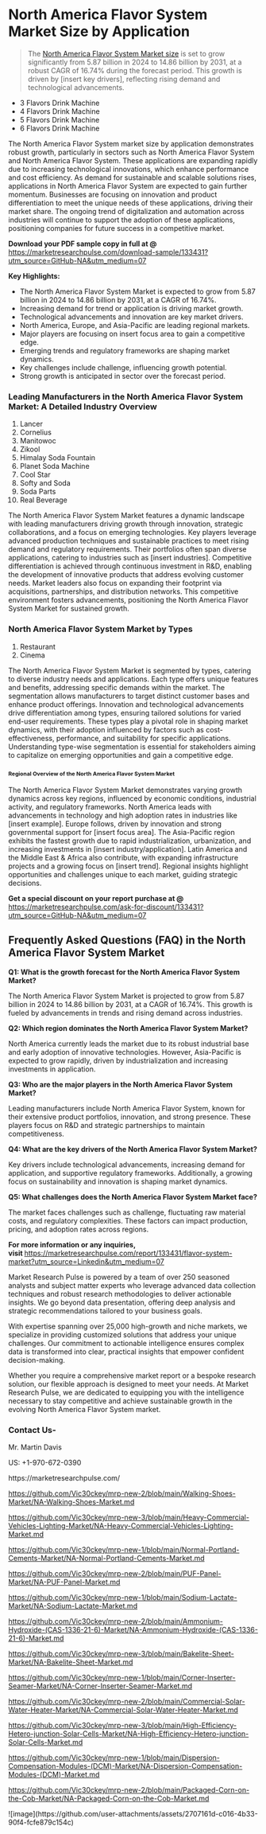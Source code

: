 <h1>North America Flavor System Market&nbsp;Size by Application</h1><blockquote><p>The <a href="https://marketresearchpulse.com/download-sample/133431?utm_source=GitHub-NA&amp;utm_medium=07">North America Flavor System Market size</a> is set to grow significantly from 5.87 billion in 2024 to 14.86 billion by 2031, at a robust CAGR of 16.74% during the forecast period. This growth is driven by [insert key drivers], reflecting rising demand and technological advancements.</p></blockquote><ul><li>3 Flavors Drink Machine <li> 4 Flavors Drink Machine <li> 5 Flavors Drink Machine <li> 6 Flavors Drink Machine</li></ul><p>The North America Flavor System market size by application demonstrates robust growth, particularly in sectors such as North America Flavor System and North America Flavor System. These applications are expanding rapidly due to increasing technological innovations, which enhance performance and cost efficiency. As demand for sustainable and scalable solutions rises, applications in North America Flavor System are expected to gain further momentum. Businesses are focusing on innovation and product differentiation to meet the unique needs of these applications, driving their market share. The ongoing trend of digitalization and automation across industries will continue to support the adoption of these applications, positioning companies for future success in a competitive market.</p><p><strong>Download your PDF sample copy in full at @ </strong><a href="https://marketresearchpulse.com/download-sample/133431?utm_source=GitHub-NA&amp;utm_medium=07">https://marketresearchpulse.com/download-sample/133431?utm_source=GitHub-NA&amp;utm_medium=07</a></p><p><strong>Key Highlights: </strong></p><ul><li>The North America Flavor System Market is expected to grow from 5.87 billion in 2024 to 14.86 billion by 2031, at a CAGR of 16.74%.</li><li>Increasing demand for trend or application is driving market growth.</li><li>Technological advancements and innovation are key market drivers.</li><li>North America, Europe, and Asia-Pacific are leading regional markets.</li><li>Major players are focusing on insert focus area to gain a competitive edge.</li><li>Emerging trends and regulatory frameworks are shaping market dynamics.</li><li>Key challenges include challenge, influencing growth potential.</li><li>Strong growth is anticipated in sector over the forecast period.</li></ul><h3>Leading Manufacturers in the North America Flavor System Market: A Detailed Industry Overview</h3><ol><li>Lancer</li><li>Cornelius</li><li>Manitowoc</li><li>Zikool</li><li>Himalay Soda Fountain</li><li>Planet Soda Machine</li><li>Cool Star</li><li>Softy and Soda</li><li>Soda Parts</li><li>Real Beverage</li></ol><div class="flex max-w-full flex-col flex-grow"><div class="min-h-8 text-message flex w-full flex-col items-end gap-2 whitespace-normal break-words [.text-message+&amp;]:mt-5" dir="auto" data-message-author-role="assistant" data-message-id="fd8432e4-4910-450d-b182-61b7bfb0a01f" data-message-model-slug="gpt-4o"><div class="flex w-full flex-col gap-1 empty:hidden first:pt-[3px]"><div class="markdown prose w-full break-words dark:prose-invert light"><p>The North America Flavor System Market features a dynamic landscape with leading manufacturers driving growth through innovation, strategic collaborations, and a focus on emerging technologies. Key players leverage advanced production techniques and sustainable practices to meet rising demand and regulatory requirements. Their portfolios often span diverse applications, catering to industries such as [insert industries]. Competitive differentiation is achieved through continuous investment in R&amp;D, enabling the development of innovative products that address evolving customer needs. Market leaders also focus on expanding their footprint via acquisitions, partnerships, and distribution networks. This competitive environment fosters advancements, positioning the North America Flavor System Market for sustained growth.</p></div></div></div></div><h3>North America Flavor System Market by Types</h3><ol><li>Restaurant <li> Cinema</li></ol><div class="flex max-w-full flex-col flex-grow"><div class="min-h-8 text-message flex w-full flex-col items-end gap-2 whitespace-normal break-words [.text-message+&amp;]:mt-5" dir="auto" data-message-author-role="assistant" data-message-id="084470be-0bb7-4664-bddf-5156b4f41249" data-message-model-slug="gpt-4o-mini"><div class="flex w-full flex-col gap-1 empty:hidden first:pt-[3px]"><div class="markdown prose w-full break-words dark:prose-invert light"><p>The North America Flavor System Market is segmented by types, catering to diverse industry needs and applications. Each type offers unique features and benefits, addressing specific demands within the market. The segmentation allows manufacturers to target distinct customer bases and enhance product offerings. Innovation and technological advancements drive differentiation among types, ensuring tailored solutions for varied end-user requirements. These types play a pivotal role in shaping market dynamics, with their adoption influenced by factors such as cost-effectiveness, performance, and suitability for specific applications. Understanding type-wise segmentation is essential for stakeholders aiming to capitalize on emerging opportunities and gain a competitive edge.</p></div></div></div></div><h3><span style="font-size: 11px;">Regional Overview of the North America Flavor System Market</span></h3><div class="flex max-w-full flex-col flex-grow"><div class="min-h-8 text-message flex w-full flex-col items-end gap-2 whitespace-normal break-words [.text-message+&amp;]:mt-5" dir="auto" data-message-author-role="assistant" data-message-id="e9038762-ce64-4e30-91c9-9bd413514231" data-message-model-slug="gpt-4o-mini"><div class="flex w-full flex-col gap-1 empty:hidden first:pt-[3px]"><div class="markdown prose w-full break-words dark:prose-invert light"><p>The North America Flavor System Market demonstrates varying growth dynamics across key regions, influenced by economic conditions, industrial activity, and regulatory frameworks. North America leads with advancements in technology and high adoption rates in industries like [insert example]. Europe follows, driven by innovation and strong governmental support for [insert focus area]. The Asia-Pacific region exhibits the fastest growth due to rapid industrialization, urbanization, and increasing investments in [insert industry/application]. Latin America and the Middle East &amp; Africa also contribute, with expanding infrastructure projects and a growing focus on [insert trend]. Regional insights highlight opportunities and challenges unique to each market, guiding strategic decisions.</p></div></div></div></div><p><strong>Get a special discount on your report purchase at @ </strong><a href="https://marketresearchpulse.com/ask-for-discount/133431?utm_source=GitHub-NA&amp;utm_medium=07">https://marketresearchpulse.com/ask-for-discount/133431?utm_source=GitHub-NA&amp;utm_medium=07</a></p><h2>Frequently Asked Questions (FAQ) in the North America Flavor System Market</h2><p><strong>Q1: What is the growth forecast for the North America Flavor System Market?</strong></p><p>The North America Flavor System Market is projected to grow from 5.87 billion in 2024 to 14.86 billion by 2031, at a CAGR of 16.74%. This growth is fueled by advancements in trends and rising demand across industries.</p><p><strong>Q2: Which region dominates the North America Flavor System Market?</strong></p><p>North America currently leads the market due to its robust industrial base and early adoption of innovative technologies. However, Asia-Pacific is expected to grow rapidly, driven by industrialization and increasing investments in application.</p><p><strong>Q3: Who are the major players in the North America Flavor System Market?</strong></p><p>Leading manufacturers include North America Flavor System, known for their extensive product portfolios, innovation, and strong presence. These players focus on R&amp;D and strategic partnerships to maintain competitiveness.</p><p><strong>Q4: What are the key drivers of the North America Flavor System Market?</strong></p><p>Key drivers include technological advancements, increasing demand for application, and supportive regulatory frameworks. Additionally, a growing focus on sustainability and innovation is shaping market dynamics.</p><p><strong>Q5: What challenges does the North America Flavor System Market face?</strong></p><p>The market faces challenges such as challenge, fluctuating raw material costs, and regulatory complexities. These factors can impact production, pricing, and adoption rates across regions.</p><p><strong>For more information or any inquiries, visit&nbsp;</strong><a href="https://marketresearchpulse.com/report/133431/flavor-system-market?utm_source=Linkedin&utm_medium=07">https://marketresearchpulse.com/report/133431/flavor-system-market?utm_source=Linkedin&utm_medium=07</a></p><p>Market Research Pulse is powered by a team of over 250 seasoned analysts and subject matter experts who leverage advanced data collection techniques and robust research methodologies to deliver actionable insights. We go beyond data presentation, offering deep analysis and strategic recommendations tailored to your business goals.</p><p>With expertise spanning over 25,000 high-growth and niche markets, we specialize in providing customized solutions that address your unique challenges. Our commitment to actionable intelligence ensures complex data is transformed into clear, practical insights that empower confident decision-making.</p><p>Whether you require a comprehensive market report or a bespoke research solution, our flexible approach is designed to meet your needs. At Market Research Pulse, we are dedicated to equipping you with the intelligence necessary to stay competitive and achieve sustainable growth in the evolving North America Flavor System market.</p><h3><strong>Contact Us-</strong></h3><p>Mr. Martin Davis</p><p>US: +1-970-672-0390</p><p>https://marketresearchpulse.com/</p><p><a href="https://github.com/Vic30ckey/mrp-new-2/blob/main/Walking-Shoes-Market/NA-Walking-Shoes-Market.md">https://github.com/Vic30ckey/mrp-new-2/blob/main/Walking-Shoes-Market/NA-Walking-Shoes-Market.md</a></p><p><a href="https://github.com/Vic30ckey/mrp-new-3/blob/main/Heavy-Commercial-Vehicles-Lighting-Market/NA-Heavy-Commercial-Vehicles-Lighting-Market.md">https://github.com/Vic30ckey/mrp-new-3/blob/main/Heavy-Commercial-Vehicles-Lighting-Market/NA-Heavy-Commercial-Vehicles-Lighting-Market.md</a></p><p><a href="https://github.com/Vic30ckey/mrp-new-1/blob/main/Normal-Portland-Cements-Market/NA-Normal-Portland-Cements-Market.md">https://github.com/Vic30ckey/mrp-new-1/blob/main/Normal-Portland-Cements-Market/NA-Normal-Portland-Cements-Market.md</a></p><p><a href="https://github.com/Vic30ckey/mrp-new-2/blob/main/PUF-Panel-Market/NA-PUF-Panel-Market.md">https://github.com/Vic30ckey/mrp-new-2/blob/main/PUF-Panel-Market/NA-PUF-Panel-Market.md</a></p><p><a href="https://github.com/Vic30ckey/mrp-new-1/blob/main/Sodium-Lactate-Market/NA-Sodium-Lactate-Market.md">https://github.com/Vic30ckey/mrp-new-1/blob/main/Sodium-Lactate-Market/NA-Sodium-Lactate-Market.md</a></p><p><a href="https://github.com/Vic30ckey/mrp-new-2/blob/main/Ammonium-Hydroxide-(CAS-1336-21-6)-Market/NA-Ammonium-Hydroxide-(CAS-1336-21-6)-Market.md">https://github.com/Vic30ckey/mrp-new-2/blob/main/Ammonium-Hydroxide-(CAS-1336-21-6)-Market/NA-Ammonium-Hydroxide-(CAS-1336-21-6)-Market.md</a></p><p><a href="https://github.com/Vic30ckey/mrp-new-3/blob/main/Bakelite-Sheet-Market/NA-Bakelite-Sheet-Market.md">https://github.com/Vic30ckey/mrp-new-3/blob/main/Bakelite-Sheet-Market/NA-Bakelite-Sheet-Market.md</a></p><p><a href="https://github.com/Vic30ckey/mrp-new-1/blob/main/Corner-Inserter-Seamer-Market/NA-Corner-Inserter-Seamer-Market.md">https://github.com/Vic30ckey/mrp-new-1/blob/main/Corner-Inserter-Seamer-Market/NA-Corner-Inserter-Seamer-Market.md</a></p><p><a href="https://github.com/Vic30ckey/mrp-new-2/blob/main/Commercial-Solar-Water-Heater-Market/NA-Commercial-Solar-Water-Heater-Market.md">https://github.com/Vic30ckey/mrp-new-2/blob/main/Commercial-Solar-Water-Heater-Market/NA-Commercial-Solar-Water-Heater-Market.md</a></p><p><a href="https://github.com/Vic30ckey/mrp-new-3/blob/main/High-Efficiency-Hetero-junction-Solar-Cells-Market/NA-High-Efficiency-Hetero-junction-Solar-Cells-Market.md">https://github.com/Vic30ckey/mrp-new-3/blob/main/High-Efficiency-Hetero-junction-Solar-Cells-Market/NA-High-Efficiency-Hetero-junction-Solar-Cells-Market.md</a></p><p><a href="https://github.com/Vic30ckey/mrp-new-1/blob/main/Dispersion-Compensation-Modules-(DCM)-Market/NA-Dispersion-Compensation-Modules-(DCM)-Market.md">https://github.com/Vic30ckey/mrp-new-1/blob/main/Dispersion-Compensation-Modules-(DCM)-Market/NA-Dispersion-Compensation-Modules-(DCM)-Market.md</a></p><p><a href="https://github.com/Vic30ckey/mrp-new-2/blob/main/Packaged-Corn-on-the-Cob-Market/NA-Packaged-Corn-on-the-Cob-Market.md">https://github.com/Vic30ckey/mrp-new-2/blob/main/Packaged-Corn-on-the-Cob-Market/NA-Packaged-Corn-on-the-Cob-Market.md</a></p>
![image](https://github.com/user-attachments/assets/2707161d-c016-4b33-90f4-fcfe879c154c)
